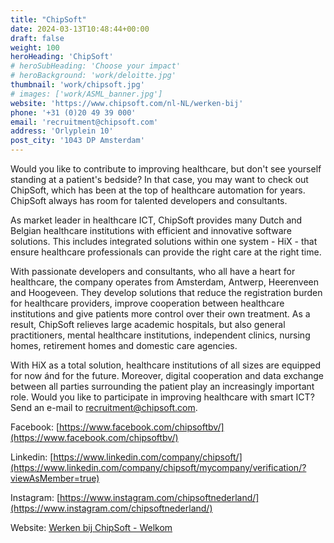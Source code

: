 ```yaml
---
title: "ChipSoft"
date: 2024-03-13T10:48:44+00:00
draft: false
weight: 100
heroHeading: 'ChipSoft'
# heroSubHeading: 'Choose your impact'
# heroBackground: 'work/deloitte.jpg'
thumbnail: 'work/chipsoft.jpg'
# images: ['work/ASML_banner.jpg']
website: 'https://www.chipsoft.com/nl-NL/werken-bij'
phone: '+31 (0)20 49 39 000'
email: 'recruitment@chipsoft.com'
address: 'Orlyplein 10'
post_city: '1043 DP Amsterdam'
---
```


Would you like to contribute to improving healthcare, but don't see yourself standing at a patient's bedside? In that case, you may want to check out ChipSoft, which has been at the top of healthcare automation for years. ChipSoft always has room for talented developers and consultants.

As market leader in healthcare ICT, ChipSoft provides many Dutch and Belgian healthcare institutions with efficient and innovative software solutions. This includes integrated solutions within one system - HiX - that ensure healthcare professionals can provide the right care at the right time.

With passionate developers and consultants, who all have a heart for healthcare, the company operates from Amsterdam, Antwerp, Heerenveen and Hoogeveen. They develop solutions that reduce the registration burden for healthcare providers, improve cooperation between healthcare institutions and give patients more control over their own treatment. As a result, ChipSoft relieves large academic hospitals, but also general practitioners, mental healthcare institutions, independent clinics, nursing homes, retirement homes and domestic care agencies.

With HiX as a total solution, healthcare institutions of all sizes are equipped for now ánd for the future. Moreover, digital cooperation and data exchange between all parties surrounding the patient play an increasingly important role. Would you like to participate in improving healthcare with smart ICT? Send an e-mail to [recruitment@chipsoft.com](mailto:recruitment@chipsoft.com).

Facebook:  [https://www.facebook.com/chipsoftbv/](https://www.facebook.com/chipsoftbv/)

Linkedin:  [https://www.linkedin.com/company/chipsoft/](https://www.linkedin.com/company/chipsoft/mycompany/verification/?viewAsMember=true)

Instagram:  [https://www.instagram.com/chipsoftnederland/](https://www.instagram.com/chipsoftnederland/)

Website:  [Werken bij ChipSoft - Welkom](https://www.chipsoft.com/nl-NL/werken-bij)